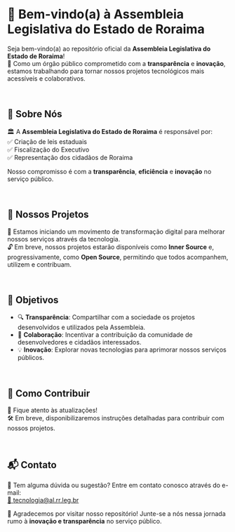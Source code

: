 # 🎉 Bem-vindo(a) à Assembleia Legislativa do Estado de Roraima

Seja bem-vindo(a) ao repositório oficial da **Assembleia Legislativa do Estado de Roraima**!  
📢 Como um órgão público comprometido com a **transparência** e **inovação**, estamos trabalhando para tornar nossos projetos tecnológicos mais acessíveis e colaborativos.

<br>

## 📖 Sobre Nós  
🏛️ A **Assembleia Legislativa do Estado de Roraima** é responsável por:  
✅ Criação de leis estaduais  
✅ Fiscalização do Executivo  
✅ Representação dos cidadãos de Roraima  

Nosso compromisso é com a **transparência**, **eficiência** e **inovação** no serviço público.

<br>

## 🚀 Nossos Projetos  
📌 Estamos iniciando um movimento de transformação digital para melhorar nossos serviços através da tecnologia.  
🔓 Em breve, nossos projetos estarão disponíveis como **Inner Source** e, progressivamente, como **Open Source**, permitindo que todos acompanhem, utilizem e contribuam.

<br>

## 🎯 Objetivos  
- 🔍 **Transparência**: Compartilhar com a sociedade os projetos desenvolvidos e utilizados pela Assembleia.  
- 🤝 **Colaboração**: Incentivar a contribuição da comunidade de desenvolvedores e cidadãos interessados.  
- 💡 **Inovação**: Explorar novas tecnologias para aprimorar nossos serviços públicos.

<br>

## 🤝 Como Contribuir  
👀 Fique atento às atualizações!  
🛠️ Em breve, disponibilizaremos instruções detalhadas para contribuir com nossos projetos.

<br>

## 📬 Contato  
📧 Tem alguma dúvida ou sugestão? Entre em contato conosco através do e-mail:  
[📩 tecnologia@al.rr.leg.br](mailto:tecnologia@al.rr.leg.br)

💙 Agradecemos por visitar nosso repositório! Junte-se a nós nessa jornada rumo à **inovação e transparência** no serviço público.
